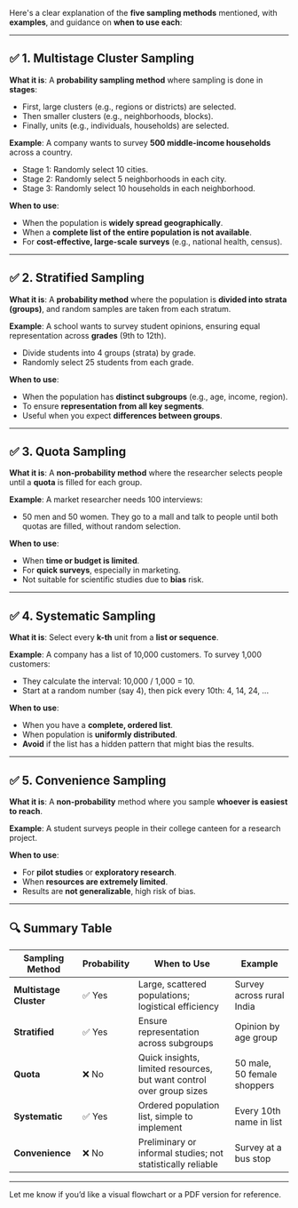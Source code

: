 Here's a clear explanation of the **five sampling methods** mentioned, with **examples**, and guidance on **when to use each**:

---

## ✅ **1. Multistage Cluster Sampling**

**What it is**: A **probability sampling method** where sampling is done in **stages**:

* First, large clusters (e.g., regions or districts) are selected.
* Then smaller clusters (e.g., neighborhoods, blocks).
* Finally, units (e.g., individuals, households) are selected.

**Example**:
A company wants to survey **500 middle-income households** across a country.

* Stage 1: Randomly select 10 cities.
* Stage 2: Randomly select 5 neighborhoods in each city.
* Stage 3: Randomly select 10 households in each neighborhood.

**When to use**:

* When the population is **widely spread geographically**.
* When a **complete list of the entire population is not available**.
* For **cost-effective, large-scale surveys** (e.g., national health, census).

---

## ✅ **2. Stratified Sampling**

**What it is**: A **probability method** where the population is **divided into strata (groups)**, and random samples are taken from each stratum.

**Example**:
A school wants to survey student opinions, ensuring equal representation across **grades** (9th to 12th).

* Divide students into 4 groups (strata) by grade.
* Randomly select 25 students from each grade.

**When to use**:

* When the population has **distinct subgroups** (e.g., age, income, region).
* To ensure **representation from all key segments**.
* Useful when you expect **differences between groups**.

---

## ✅ **3. Quota Sampling**

**What it is**: A **non-probability method** where the researcher selects people until a **quota** is filled for each group.

**Example**:
A market researcher needs 100 interviews:

* 50 men and 50 women.
  They go to a mall and talk to people until both quotas are filled, without random selection.

**When to use**:

* When **time or budget is limited**.
* For **quick surveys**, especially in marketing.
* Not suitable for scientific studies due to **bias** risk.

---

## ✅ **4. Systematic Sampling**

**What it is**: Select every **k-th** unit from a **list or sequence**.

**Example**:
A company has a list of 10,000 customers.
To survey 1,000 customers:

* They calculate the interval: 10,000 / 1,000 = 10.
* Start at a random number (say 4), then pick every 10th: 4, 14, 24, ...

**When to use**:

* When you have a **complete, ordered list**.
* When population is **uniformly distributed**.
* **Avoid** if the list has a hidden pattern that might bias the results.

---

## ✅ **5. Convenience Sampling**

**What it is**: A **non-probability** method where you sample **whoever is easiest to reach**.

**Example**:
A student surveys people in their college canteen for a research project.

**When to use**:

* For **pilot studies** or **exploratory research**.
* When **resources are extremely limited**.
* Results are **not generalizable**, high risk of bias.

---

## 🔍 Summary Table

| **Sampling Method**    | **Probability** | **When to Use**                                                      | **Example**                 |
| ---------------------- | --------------- | -------------------------------------------------------------------- | --------------------------- |
| **Multistage Cluster** | ✅ Yes           | Large, scattered populations; logistical efficiency                  | Survey across rural India   |
| **Stratified**         | ✅ Yes           | Ensure representation across subgroups                               | Opinion by age group        |
| **Quota**              | ❌ No            | Quick insights, limited resources, but want control over group sizes | 50 male, 50 female shoppers |
| **Systematic**         | ✅ Yes           | Ordered population list, simple to implement                         | Every 10th name in list     |
| **Convenience**        | ❌ No            | Preliminary or informal studies; not statistically reliable          | Survey at a bus stop        |

---

Let me know if you’d like a visual flowchart or a PDF version for reference.
